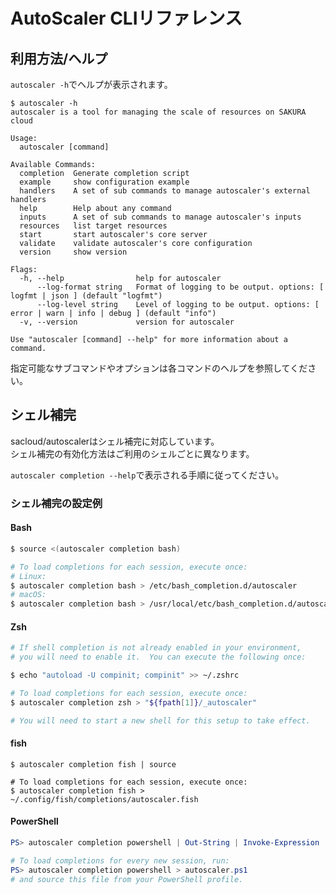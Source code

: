 # AutoScaler CLIリファレンス

## 利用方法/ヘルプ

`autoscaler -h`でヘルプが表示されます。

```shell
$ autoscaler -h
autoscaler is a tool for managing the scale of resources on SAKURA cloud

Usage:
  autoscaler [command]

Available Commands:
  completion  Generate completion script
  example     show configuration example
  handlers    A set of sub commands to manage autoscaler's external handlers
  help        Help about any command
  inputs      A set of sub commands to manage autoscaler's inputs
  resources   list target resources
  start       start autoscaler's core server
  validate    validate autoscaler's core configuration
  version     show version

Flags:
  -h, --help                help for autoscaler
      --log-format string   Format of logging to be output. options: [ logfmt | json ] (default "logfmt")
      --log-level string    Level of logging to be output. options: [ error | warn | info | debug ] (default "info")
  -v, --version             version for autoscaler

Use "autoscaler [command] --help" for more information about a command.
```

指定可能なサブコマンドやオプションは各コマンドのヘルプを参照してください。

## シェル補完

sacloud/autoscalerはシェル補完に対応しています。  
シェル補完の有効化方法はご利用のシェルごとに異なります。

`autoscaler completion --help`で表示される手順に従ってください。  

### シェル補完の設定例

#### Bash

```bash
$ source <(autoscaler completion bash)

# To load completions for each session, execute once:
# Linux:
$ autoscaler completion bash > /etc/bash_completion.d/autoscaler
# macOS:
$ autoscaler completion bash > /usr/local/etc/bash_completion.d/autoscaler
```

#### Zsh

```zsh
# If shell completion is not already enabled in your environment,
# you will need to enable it.  You can execute the following once:

$ echo "autoload -U compinit; compinit" >> ~/.zshrc

# To load completions for each session, execute once:
$ autoscaler completion zsh > "${fpath[1]}/_autoscaler"

# You will need to start a new shell for this setup to take effect.
```

#### fish

```fish
$ autoscaler completion fish | source

# To load completions for each session, execute once:
$ autoscaler completion fish > ~/.config/fish/completions/autoscaler.fish
```

#### PowerShell

```powershell
PS> autoscaler completion powershell | Out-String | Invoke-Expression

# To load completions for every new session, run:
PS> autoscaler completion powershell > autoscaler.ps1
# and source this file from your PowerShell profile.
```